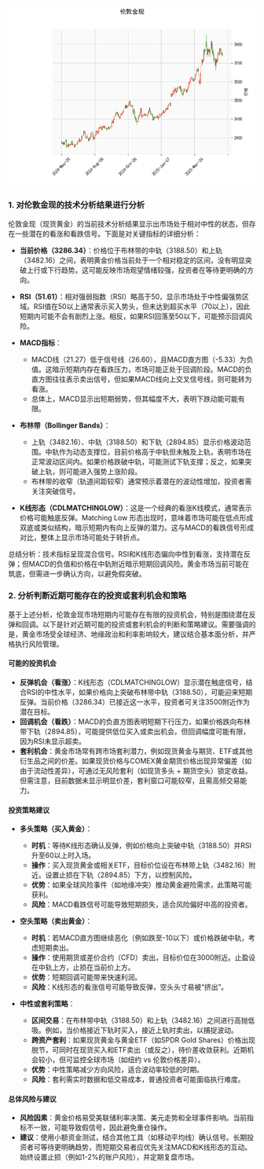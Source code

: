 ![图](SPTAUUSDOZ.png)

### 1. 对伦敦金现的技术分析结果进行分析

伦敦金现（现货黄金）的当前技术分析结果显示出市场处于相对中性的状态，但存在一些潜在的看涨和看跌信号。下面是对关键指标的详细分析：

- **当前价格（3286.34）**：价格位于布林带的中轨（3188.50）和上轨（3482.16）之间，表明黄金价格当前处于一个相对稳定的区间，没有明显突破上行或下行趋势。这可能反映市场观望情绪较强，投资者在等待更明确的方向。

- **RSI（51.61）**：相对强弱指数（RSI）略高于50，显示市场处于中性偏强势区域。RSI值在50以上通常表示买入势头，但未达到超买水平（70以上），因此短期内可能不会有剧烈上涨。相反，如果RSI回落至50以下，可能预示回调风险。

- **MACD指标**：
  - MACD线（21.27）低于信号线（26.60），且MACD直方图（-5.33）为负值。这暗示短期内存在看跌压力，市场可能正处于回调阶段。MACD的负直方图往往表示卖出信号，但如果MACD线向上交叉信号线，则可能转为看涨。
  - 总体上，MACD显示出短期弱势，但其幅度不大，表明下跌动能可能有限。

- **布林带（Bollinger Bands）**：
  - 上轨（3482.16）、中轨（3188.50）和下轨（2894.85）显示价格波动范围。中轨作为动态支撑位，目前价格高于中轨但未触及上轨，表明市场在正常波动区间内。如果价格跌破中轨，可能测试下轨支撑；反之，如果突破上轨，则可能进入强势上涨阶段。
  - 布林带的收窄（轨道间距较窄）通常预示着潜在的波动性增加，投资者需关注突破信号。

- **K线形态（CDLMATCHINGLOW）**：这是一个经典的看涨K线模式，通常表示价格可能触底反弹。Matching Low 形态出现时，意味着市场可能在低点形成双底或类似结构，暗示短期内有向上反弹的潜力。这与MACD的看跌信号形成对比，整体上显示市场可能处于转折点。

总结分析：技术指标呈现混合信号。RSI和K线形态偏向中性到看涨，支持潜在反弹；但MACD的负值和价格在中轨附近暗示短期回调风险。黄金市场当前可能在筑底，但需进一步确认方向，以避免假突破。

### 2. 分析判断近期可能存在的投资或套利机会和策略

基于上述分析，伦敦金现市场短期内可能存在有限的投资机会，特别是围绕潜在反弹和回调。以下是针对近期可能的投资或套利机会的判断和策略建议。需要强调的是，黄金市场受全球经济、地缘政治和利率影响较大，建议结合基本面分析，并严格执行风险管理。

#### 可能的投资机会
- **反弹机会（看涨）**：K线形态（CDLMATCHINGLOW）显示潜在触底信号，结合RSI的中性水平，如果价格向上突破布林带中轨（3188.50），可能迎来短期反弹。当前价格（3286.34）已接近这一水平，投资者可关注3500附近作为潜在目标。
- **回调机会（看跌）**：MACD的负直方图表明短期下行压力，如果价格跌向布林带下轨（2894.85），可能提供低位买入或卖出机会。但回调幅度可能有限，因为RSI未显示超卖。
- **套利机会**：黄金市场常有跨市场套利潜力，例如现货黄金与期货、ETF或其他衍生品之间的价差。如果现货价格与COMEX黄金期货价格出现异常偏差（如由于流动性差异），可通过无风险套利（如现货多头 + 期货空头）锁定收益。但需注意，目前数据未显示明显价差，套利窗口可能较窄，且需高频交易能力。

#### 投资策略建议
- **多头策略（买入黄金）**：
  - **时机**：等待K线形态确认反弹，例如价格向上突破中轨（3188.50）并RSI升至60以上时入场。
  - **操作**：买入现货黄金或相关ETF，目标价位设在布林带上轨（3482.16）附近。设置止损在下轨（2894.85）下方，以控制风险。
  - **优势**：如果全球风险事件（如地缘冲突）推动黄金避险需求，此策略可能获利。
  - **风险**：MACD看跌信号可能导致短期损失，适合风险偏好中高的投资者。

- **空头策略（卖出黄金）**：
  - **时机**：若MACD直方图继续恶化（例如跌至-10以下）或价格跌破中轨，考虑短期卖出。
  - **操作**：使用期货或差价合约（CFD）卖出，目标价位在3000附近。止盈设在中轨上方，止损在当前价上方。
  - **优势**：短期回调可能带来快速利润。
  - **风险**：K线形态的看涨信号可能导致反弹，空头头寸易被“挤出”。

- **中性或套利策略**：
  - **区间交易**：在布林带中轨（3188.50）和上轨（3482.16）之间进行高抛低吸。例如，当价格接近下轨时买入，接近上轨时卖出，以捕捉波动。
  - **跨资产套利**：如果现货黄金与黄金ETF（如SPDR Gold Shares）价格出现脱节，可同时在现货买入和ETF卖出（或反之），待价差收敛获利。近期机会较小，但可监控全球市场（如纽约 vs 伦敦价格差异）。
  - **优势**：中性策略减少方向风险，适合波动率较低的时期。
  - **风险**：套利需实时数据和低交易成本，普通投资者可能面临执行难度。

#### 总体风险与建议
- **风险因素**：黄金价格易受美联储利率决策、美元走势和全球事件影响。当前指标不一致，可能导致假信号，因此避免重仓操作。
- **建议**：使用小额资金测试，结合其他工具（如移动平均线）确认信号。长期投资者可等待更明确趋势，而短期交易者应优先关注MACD和K线形态的互动。始终设置止损（例如1-2%的账户风险），并定期复盘市场。